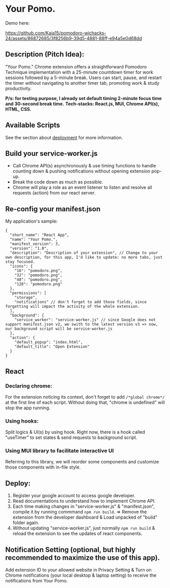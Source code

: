 # Your Pomo.

Demo here: 

https://github.com/Kaia15/pomodoro-wichacks-24/assets/86872685/3f8256b9-39d5-4881-88ff-e94a5e0d68dd

## Description (Pitch Idea):
"Your Pomo." Chrome extension offers a straightforward Pomodoro Technique implementation with a 25-minute countdown timer for work sessions followed by a 5-minute break. Users can start, pause, and restart the timer without navigating to another timer tab, promoting work & study productivity.

**P/s: for testing purpose, I already set default timing 2-minute focus time and 30-second break time.**
**Tech-stacks: React.js, MUI, Chrome API(s), HTML, CSS.**

## Available Scripts

See the section about [deployment](https://facebook.github.io/create-react-app/docs/deployment) for more information.

## Build your service-worker.js

- Call Chrome API(s) asynchronously & use timing functions to handle counting down & pushing notifications without opening extension pop-up.
- Break the code down as much as possible. 
- Chrome will play a role as an event listener to listen and resolve all requests (action) from our react server.

## Re-config your manifest.json

My application's sample:

```
{
  "short_name": "React App",
  "name": "Your Pomo.",
  "manifest_version": 3,
  "version": "1.0",
  "description": "Description of your extension", // Change to your own description, for this app, I'd like to update: no more tabs, just stay focused.
  "icons": {
    "16": "pomodoro.png",
    "32": "pomodoro.png",
    "48": "pomodoro.png",
    "128": "pomodoro.png"
  },
  "permissions": [
    "storage", 
    "notifications" // don't forget to add those fields, since forgetting will impact the activity of the whole extension.
  ],
  "background": {
    "service_worker": "service-worker.js" // since Google does not support manifest.json v2, we swith to the latest version v3 => now, our background script will be service-worker.js
  },
  "action": {
    "default_popup": "index.html",
    "default_title": "Open Extension"
  }
}
```

## React 

### Declaring chrome: 

For the extension noticing its context, don't forget to add `/*global chrome*/` at the first line of each script. Without doing that, "chrome is undefined" will stop the app running.

### Using hooks:

Split logics & UI(s) by using hook. Right now, there is a hook called "useTimer" to set states & send requests to background script.

### Using MUI library to facilitate interactive UI

Referring to this library, we will reorder some components and customize those components with in-file style.

## Deploy:

1. Register your google account to access google developer.
2. Read documentations to understand how to implement Chrome API.
3. Each time making changes in "service-worker.js" & "manifest.json", compile it by running commmand `npm run build`. => Remove the extension from the developer dashboard & Load unpacked of "build" folder again.
4. Without updating "service-worker.js", just normally `npm run build` & reload the extension to see the updates of react components.

## Notification Setting (optional, but highly recommended to maximize the use of this app).

Add extension ID to your allowed website in Privacy Setting & Turn on Chrome notifications (your local desktop & laptop setting) to receive the notifications from Your Pomo.
